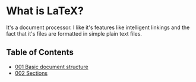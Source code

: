 # What is LaTeX?
It's a document processor. I like it's features like intelligent linkings and
the fact that it's files are formatted in simple plain text files.

## Table of Contents
- [001 Basic document structure](./content/001_basic_document_structure.md)
- [002 Sections](./content/002_sections.md)
